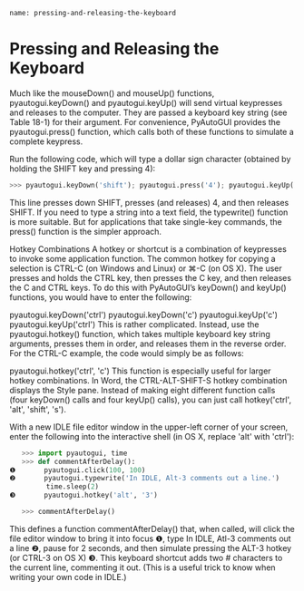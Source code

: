 ```ngMeta
name: pressing-and-releasing-the-keyboard
```
# Pressing and Releasing the Keyboard
Much like the mouseDown() and mouseUp() functions, pyautogui.keyDown() and pyautogui.keyUp() will send virtual keypresses and releases to the computer. They are passed a keyboard key string (see Table 18-1) for their argument. For convenience, PyAutoGUI provides the pyautogui.press() function, which calls both of these functions to simulate a complete keypress.

Run the following code, which will type a dollar sign character (obtained by holding the SHIFT key and pressing 4):

```python
>>> pyautogui.keyDown('shift'); pyautogui.press('4'); pyautogui.keyUp('shift')
```
This line presses down SHIFT, presses (and releases) 4, and then releases SHIFT. If you need to type a string into a text field, the typewrite() function is more suitable. But for applications that take single-key commands, the press() function is the simpler approach.

Hotkey Combinations
A hotkey or shortcut is a combination of keypresses to invoke some application function. The common hotkey for copying a selection is CTRL-C (on Windows and Linux) or ⌘-C (on OS X). The user presses and holds the CTRL key, then presses the C key, and then releases the C and CTRL keys. To do this with PyAutoGUI’s keyDown() and keyUp() functions, you would have to enter the following:


pyautogui.keyDown('ctrl')
pyautogui.keyDown('c')
pyautogui.keyUp('c')
pyautogui.keyUp('ctrl')
This is rather complicated. Instead, use the pyautogui.hotkey() function, which takes multiple keyboard key string arguments, presses them in order, and releases them in the reverse order. For the CTRL-C example, the code would simply be as follows:


pyautogui.hotkey('ctrl', 'c')
This function is especially useful for larger hotkey combinations. In Word, the CTRL-ALT-SHIFT-S hotkey combination displays the Style pane. Instead of making eight different function calls (four keyDown() calls and four keyUp() calls), you can just call hotkey('ctrl', 'alt', 'shift', 's').

With a new IDLE file editor window in the upper-left corner of your screen, enter the following into the interactive shell (in OS X, replace 'alt' with 'ctrl'):

```python
   >>> import pyautogui, time
   >>> def commentAfterDelay():
❶       pyautogui.click(100, 100)
❷       pyautogui.typewrite('In IDLE, Alt-3 comments out a line.')
         time.sleep(2)
❸       pyautogui.hotkey('alt', '3')

   >>> commentAfterDelay()
```
This defines a function commentAfterDelay() that, when called, will click the file editor window to bring it into focus ❶, type In IDLE, Atl-3 comments out a line ❷, pause for 2 seconds, and then simulate pressing the ALT-3 hotkey (or CTRL-3 on OS X) ❸. This keyboard shortcut adds two # characters to the current line, commenting it out. (This is a useful trick to know when writing your own code in IDLE.)

